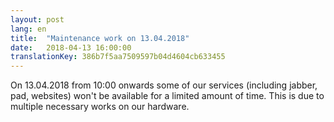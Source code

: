 ```yaml
---
layout: post
lang: en
title:  "Maintenance work on 13.04.2018"
date:   2018-04-13 16:00:00
translationKey: 386b7f5aa7509597b04d4604cb633455
---
```


On 13.04.2018 from 10:00 onwards some of our services (including jabber, pad, websites) won't be available for a limited amount of time. This is due to multiple necessary works on our hardware.
